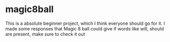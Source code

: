 # magic8ball
This is a absolute beginner project, which I think everyone should go for it. I made some responses that Magic 8 ball could give if words like will, should are present, make sure to check it out
